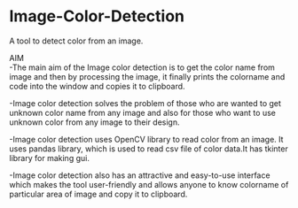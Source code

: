 # Image-Color-Detection
A tool to detect color from an image.

AIM</br>
-The main aim of the Image color detection is to get the color name from image and then by processing the image, it finally prints the colorname and code into the window and copies it to clipboard.

-Image color detection solves the problem of those who are wanted to get unknown color name from any image and also for those who want to use  unknown color from any image to their design.

-Image color detection uses OpenCV library to read color from an image. It uses pandas library, which is used to read csv file of color data.It has tkinter library for making gui. 

-Image color detection also has an attractive and easy-to-use interface which makes the tool user-friendly and allows anyone to know colorname of particular area of image and copy it to clipboard.
